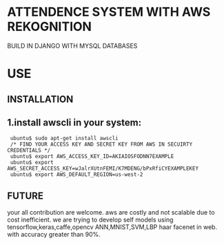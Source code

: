 # ATTENDENCE SYSTEM WITH AWS REKOGNITION 
BUILD IN DJANGO WITH MYSQL DATABASES 


# USE



## INSTALLATION

## 1.install awscli in your system: 
     
     ubuntu$ sudo apt-get install awscli
     /* FIND YOUR ACCESS KEY AND SECRET KEY FROM AWS IN SECUIRTY CREDENTIALS */
     ubuntu$ export AWS_ACCESS_KEY_ID=AKIAIOSFODNN7EXAMPLE 
     ubuntu$ export AWS_SECRET_ACCESS_KEY=wJalrXUtnFEMI/K7MDENG/bPxRfiCYEXAMPLEKEY 
     ubuntu$ export AWS_DEFAULT_REGION=us-west-2

## FUTURE
 your all contribution are welcome. aws are costly and not scalable due to cost inefficient. we are trying to develop self models using tensorflow,keras,caffe,opencv ANN,MNIST,SVM,LBP haar facenet in web. with accuracy greater than 90%.

